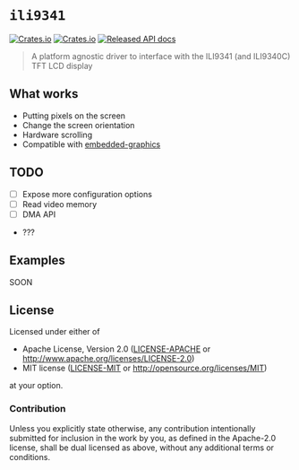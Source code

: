 # `ili9341`

[![Crates.io](https://img.shields.io/crates/d/ili9341.svg)](https://crates.io/crates/ili9341)
[![Crates.io](https://img.shields.io/crates/v/ili9341.svg)](https://crates.io/crates/ili9341)
[![Released API docs](https://docs.rs/ili9341/badge.svg)](https://docs.rs/ili9341)

> A platform agnostic driver to interface with the ILI9341 (and ILI9340C) TFT
> LCD display

## What works

- Putting pixels on the screen
- Change the screen orientation
- Hardware scrolling
- Compatible with [embedded-graphics](https://docs.rs/embedded-graphics)

## TODO

- [ ] Expose more configuration options
- [ ] Read video memory
- [ ] DMA API
- ???

## Examples

SOON

## License

Licensed under either of

- Apache License, Version 2.0 ([LICENSE-APACHE](LICENSE-APACHE) or
  http://www.apache.org/licenses/LICENSE-2.0)
- MIT license ([LICENSE-MIT](LICENSE-MIT) or http://opensource.org/licenses/MIT)

at your option.

### Contribution

Unless you explicitly state otherwise, any contribution intentionally submitted for inclusion in the
work by you, as defined in the Apache-2.0 license, shall be dual licensed as above, without any
additional terms or conditions.
